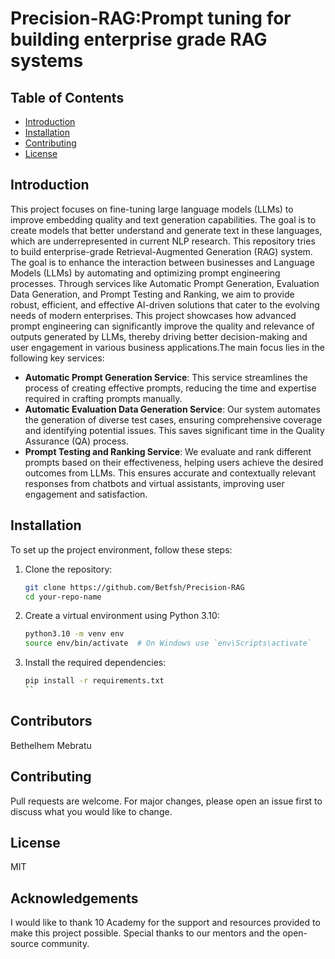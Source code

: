 # Precision-RAG:Prompt tuning for building enterprise grade RAG systems

## Table of Contents
- [Introduction](#introduction)
- [Installation](#installation)
- [Contributing](#contributing)
- [License](#license)

## Introduction
This project focuses on fine-tuning large language models (LLMs) to improve embedding quality and text generation capabilities. The goal is to create models that better understand and generate text in these languages, which are underrepresented in current NLP research.
This repository tries to build enterprise-grade Retrieval-Augmented Generation (RAG) system. The goal is to enhance the interaction between businesses and Language Models (LLMs) by automating and optimizing prompt engineering processes. Through services like Automatic Prompt Generation, Evaluation Data Generation, and Prompt Testing and Ranking, we aim to provide robust, efficient, and effective AI-driven solutions that cater to the evolving needs of modern enterprises. This project showcases how advanced prompt engineering can significantly improve the quality and relevance of outputs generated by LLMs, thereby driving better decision-making and user engagement in various business applications.The main focus lies in the following key services:


- **Automatic Prompt Generation Service**: This service streamlines the process of creating effective prompts, reducing the time and expertise required in crafting prompts manually.
- **Automatic Evaluation Data Generation Service**: Our system automates the generation of diverse test cases, ensuring comprehensive coverage and identifying potential issues. This saves significant time in the Quality Assurance (QA) process.
- **Prompt Testing and Ranking Service**: We evaluate and rank different prompts based on their effectiveness, helping users achieve the desired outcomes from LLMs. This ensures accurate and contextually relevant responses from chatbots and virtual assistants, improving user engagement and satisfaction.


## Installation
To set up the project environment, follow these steps:

1. Clone the repository:
    ```bash
    git clone https://github.com/Betfsh/Precision-RAG
    cd your-repo-name
    ```

2. Create a virtual environment using Python 3.10:
    ```bash
    python3.10 -m venv env
    source env/bin/activate  # On Windows use `env\Scripts\activate`
    ```

3. Install the required dependencies:
    ```bash
    pip install -r requirements.txt
    ``

## Contributors
Bethelhem Mebratu

## Contributing
Pull requests are welcome. For major changes, please open an issue first to discuss what you would like to change.

## License
MIT

## Acknowledgements
I would like to thank 10 Academy for the support and resources provided to make this project possible. Special thanks to our mentors and the open-source community.

